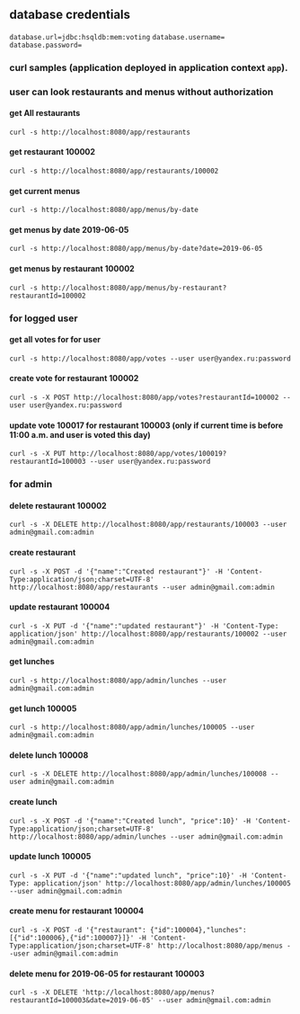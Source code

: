 ## database credentials
`database.url=jdbc:hsqldb:mem:voting`
`database.username=`
`database.password=`
 
### curl samples (application deployed in application context `app`).

### user can look restaurants and menus without authorization

#### get All restaurants
`curl -s http://localhost:8080/app/restaurants`

#### get restaurant 100002
`curl -s http://localhost:8080/app/restaurants/100002`

#### get current menus
`curl -s http://localhost:8080/app/menus/by-date`

#### get menus by date 2019-06-05
`curl -s http://localhost:8080/app/menus/by-date?date=2019-06-05`

#### get menus by restaurant 100002
`curl -s http://localhost:8080/app/menus/by-restaurant?restaurantId=100002`

### for logged user

#### get all votes for for user
`curl -s http://localhost:8080/app/votes --user user@yandex.ru:password`

#### create vote for restaurant 100002
`curl -s -X POST http://localhost:8080/app/votes?restaurantId=100002 --user user@yandex.ru:password`

#### update vote 100017 for restaurant 100003 (only if current time is before 11:00 a.m. and user is voted this day)
`curl -s -X PUT http://localhost:8080/app/votes/100019?restaurantId=100003 --user user@yandex.ru:password`

### for admin

#### delete restaurant 100002
`curl -s -X DELETE http://localhost:8080/app/restaurants/100003 --user admin@gmail.com:admin`

#### create restaurant
`curl -s -X POST -d '{"name":"Created restaurant"}' -H 'Content-Type:application/json;charset=UTF-8' http://localhost:8080/app/restaurants --user admin@gmail.com:admin`

#### update restaurant 100004
`curl -s -X PUT -d '{"name":"updated restaurant"}' -H 'Content-Type: application/json' http://localhost:8080/app/restaurants/100002 --user admin@gmail.com:admin`

#### get lunches
`curl -s http://localhost:8080/app/admin/lunches --user admin@gmail.com:admin`

#### get lunch 100005
`curl -s http://localhost:8080/app/admin/lunches/100005 --user admin@gmail.com:admin`

#### delete lunch 100008
`curl -s -X DELETE http://localhost:8080/app/admin/lunches/100008 --user admin@gmail.com:admin`

#### create lunch
`curl -s -X POST -d '{"name":"Created lunch", "price":10}' -H 'Content-Type:application/json;charset=UTF-8' http://localhost:8080/app/admin/lunches --user admin@gmail.com:admin`

#### update lunch 100005
`curl -s -X PUT -d '{"name":"updated lunch", "price":10}' -H 'Content-Type: application/json' http://localhost:8080/app/admin/lunches/100005 --user admin@gmail.com:admin`

#### create menu for restaurant 100004
`curl -s -X POST -d '{"restaurant": {"id":100004},"lunches":[{"id":100006},{"id":100007}]}' -H 'Content-Type:application/json;charset=UTF-8' http://localhost:8080/app/menus --user admin@gmail.com:admin`

#### delete menu for 2019-06-05 for restaurant 100003
`curl -s -X DELETE 'http://localhost:8080/app/menus?restaurantId=100003&date=2019-06-05' --user admin@gmail.com:admin`
